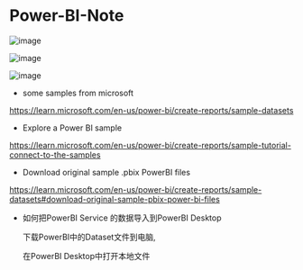 # Power-BI-Note

![image](https://user-images.githubusercontent.com/117897416/233635565-7a94f609-d171-472f-960b-61d96e41a7a3.png)

![image](https://user-images.githubusercontent.com/117897416/233639038-ac00d0b2-fcb2-4d95-ab21-a37ecb24a5b4.png)

![image](https://user-images.githubusercontent.com/117897416/233639290-26b48583-bdc8-4af9-8693-7331163dbda0.png)

- some samples from microsoft

https://learn.microsoft.com/en-us/power-bi/create-reports/sample-datasets

- Explore a Power BI sample

https://learn.microsoft.com/en-us/power-bi/create-reports/sample-tutorial-connect-to-the-samples

- Download original sample .pbix PowerBI files

https://learn.microsoft.com/en-us/power-bi/create-reports/sample-datasets#download-original-sample-pbix-power-bi-files

- 如何把PowerBI Service 的数据导入到PowerBI Desktop 

   下载PowerBI中的Dataset文件到电脑, 
   
   在PowerBI Desktop中打开本地文件
